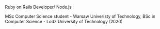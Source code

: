 Ruby on Rails Developer/ Node.js

MSc Computer Science student - Warsaw Univeristy of Technology,
BSc in Computer Science - Lodz University of Technology (2020)
